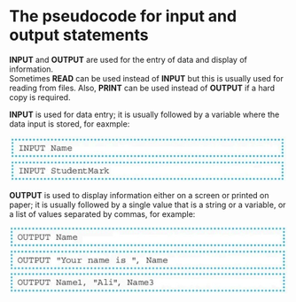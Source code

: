 # The pseudocode for input and output statements  
**INPUT** and **OUTPUT** are used for the entry of data and display of information.  
Sometimes **READ** can be used instead of **INPUT** but this is usually used for reading from files. Also, **PRINT** can be used instead of **OUTPUT** if a hard copy is required.  

**INPUT** is used for data entry; it is usually followed by a variable where the data input is stored, for eaxmple:  

<div align="center"> 
  <img src="https://github.com/DeniCastro/CompSciAEA/blob/ProgramDevelopmentCycle/INPUT.jpg?raw=true" alt="INPUT" width="500"> 
</div>  
  
**OUTPUT** is used to display information either on a screen or printed on paper; it is usually followed by a single value that is a string or a variable, or a list of values separated by commas, for example:  

<div align="center"> 
  <img src="https://github.com/DeniCastro/CompSciAEA/blob/ProgramDevelopmentCycle/OUTPUT.jpg?raw=true" alt="OUTPUT" width="500"> 
</div>  
